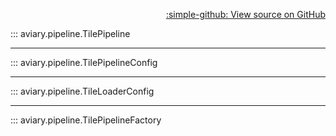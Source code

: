 <div style="text-align: right;" markdown>

[:simple-github: View source on GitHub][GitHub]

  [GitHub]: https://github.com/geospaitial-lab/aviary/blob/main/aviary/pipeline/tile_pipeline.py

</div>

::: aviary.pipeline.TilePipeline

---

::: aviary.pipeline.TilePipelineConfig

---

::: aviary.pipeline.TileLoaderConfig

---

::: aviary.pipeline.TilePipelineFactory
